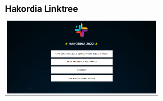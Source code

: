# Hakordia Linktree


<table>
    <tr>
        <td><img src="images/hakordia-pc.PNG" /></td>
    </tr>
</table>
